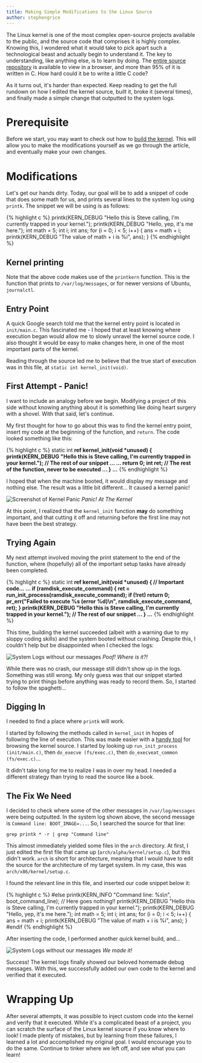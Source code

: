 ```yaml
---
title: Making Simple Modifications to the Linux Source
author: stephengrice
---
```


The Linux kernel is one of the most complex open-source projects available to the public, and the source code that comprises it is highly complex. Knowing this, I wondered what it would take to pick apart such a technological beast and actually begin to understand it. The key to understanding, like anything else, is to learn by doing. The [entire source repository](https://github.com/torvalds/linux) is available to view in a browser, and more than 95% of it is written in C. How hard could it be to write a little C code?

As it turns out, it's harder than expected. Keep reading to get the full rundown on how I edited the kernel source,  built it, broke it (several times), and finally made a simple change that outputted to the system logs.

# Prerequisite

Before we start, you may want to check out how to [build the kernel](http://pagekeysolutions.com/blog/2018/03/03/compile-the-linux-kernel-from-source.html). This will allow you to make the modifications yourself as we go through the article, and eventually make your own changes.

# Modifications

Let's get our hands dirty. Today, our goal will be to add a snippet of code that does some math for us, and prints several lines to the system log using `printk`. The snippet we will be using is as follows:

{% highlight c %}
printk(KERN_DEBUG "Hello this is Steve calling, I'm currently trapped in your kernel.");
printk(KERN_DEBUG "Hello, yep, it's me here.");
int math = 5;
int i;
int ans;
for (i = 0; i < 5; i++) {
    ans = math + i;
		printk(KERN_DEBUG "The value of math + i is %i", ans);
}
{% endhighlight %}

## Kernel printing

Note that the above code makes use of the `printkern` function. This is the function that prints to `/var/log/messages`, or for newer versions of Ubuntu, `journalctl`.

## Entry Point

A quick Google search told me that the kernel entry point is located in `init/main.c`. This fascinated me - I hoped that at least knowing where execution began would allow me to slowly unravel the kernel source code. I also thought it would be easy to make changes here, in one of the most important parts of the kernel.

Reading through the source led me to believe that the true start of execution was in this file, at `static int kernel_init(void)`.

## First Attempt - Panic!

I want to include an analogy before we begin. Modifying a project of this side without knowing anything about it is something like doing heart surgery with a shovel. With that said, let's continue.

My first thought for how to go about this was to find the kernel entry point, insert my code at the beginning of the function, and `return`. The code looked something like this:

{% highlight c %}
static int __ref kernel_init(void *unused)
{
	printk(KERN_DEBUG "Hello this is Steve calling, I'm currently trapped in your kernel.");
	// The rest of our snippet ...
	...
	return 0;
  int ret;
	// The rest of the function, never to be executed
	...
}
...__
{% endhighlight %}

I hoped that when the machine booted, it would display my message and nothing else. The result was a little bit different... It caused a kernel panic!

![Screenshot of Kernel Panic](/blog/assets/img/articles/kernel-src/kernel_panic2.png)
*Panic! At The Kernel*

At this point, I realized that the `kernel_init` function __may__ do something important, and that cutting it off and returning before the first line may not have been the best strategy.

## Trying Again

My next attempt involved moving the print statement to the end of the function, where (hopefully) all of the important setup tasks have already been completed.

{% highlight c %}
static int __ref kernel_init(void *unused)
{
	// Important code...
	...
	if (ramdisk_execute_command) {
			ret = run_init_process(ramdisk_execute_command);
			if (!ret)
					return 0;
			pr_err("Failed to execute %s (error %d)\n",
						 ramdisk_execute_command, ret);
	}
	printk(KERN_DEBUG "Hello this is Steve calling, I'm currently trapped in your kernel.");
	// The rest of our snippet
	...
}
...__
{% endhighlight %}

This time, building the kernel succeeded (albeit with a warning due to my sloppy coding skills) and the system booted without crashing. Despite this, I couldn't help but be disappointed when I checked the logs:

![System Logs without our messages](/blog/assets/img/articles/kernel-src/syslog-pre-success.png)
*Poof! Where is it?!*

While there was no crash, our message still didn't show up in the logs. Something was still wrong. My only guess was that our snippet started trying to print things before anything was ready to record them. So, I started to follow the spaghetti...

## Digging In

I needed to find a place where `printk` will work.

I started by following the methods called in `kernel_init` in hopes of following the line of execution. This was made easier with a [handy tool](https://elixir.bootlin.com/linux/latest/source/init/main.c#L946) for browsing the kernel source. I started by looking up `run_init_process (init/main.c)`, then `do_execve (fs/exec.c)`, then `do_execveat_common (fs/exec.c)`...

It didn't take long for me to realize I was in over my head. I needed a different strategy than trying to read the source like a book.

## The Fix We Need

I decided to check where some of the other messages in `/var/log/messages` were being outputted. In the system log shown above, the second message is `Command line: BOOT_IMAGE=...`. So, I searched the source for that line:

```
grep printk * -r | grep "Command line"
```

This almost immediately yielded some files in the `arch` directory. At first, I just edited the first file that came up (`arch/alpha/kernel/setup.c`), but this didn't work. `arch` is short for architecture, meaning that I would have to edit the source for the architecture of my target system. In my case, this was `arch/x86/kernel/setup.c`.

I found the relevant line in this file, and inserted our code snippet below it:

{% highlight c %}
#else
    printk(KERN_INFO "Command line: %s\n", boot_command_line);
		// Here goes nothing!!
		printk(KERN_DEBUG "Hello this is Steve calling, I'm currently trapped in your kernel.");
		printk(KERN_DEBUG "Hello, yep, it's me here.");
		int math = 5;
		int i;
		int ans;
		for (i = 0; i < 5; i++) {
		    ans = math + i;
				printk(KERN_DEBUG "The value of math + i is %i", ans);
		}
#endif
{% endhighlight %}

After inserting the code, I performed another quick kernel build, and...

![System Logs without our messages](/blog/assets/img/articles/kernel-src/syslog-pre-success.png)
*We made it!*

Success! The kernel logs finally showed our beloved homemade debug messages. With this, we successfully added our own code to the kernel and verified that it executed.

# Wrapping Up

After several attempts, it was possible to inject custom code into the kernel and verify that it executed. While it's a complicated beast of a project, you can scratch the surface of the Linux kernel source if you know where to look! I made plenty of mistakes, but by learning from these failures, I learned a lot and accomplished my original goal. I would encourage you to do the same. Continue to tinker where we left off, and see what you can learn!
